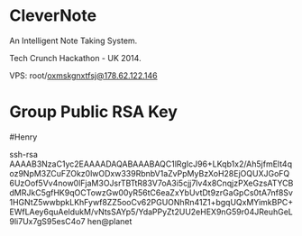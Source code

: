 CleverNote
==========
An Intelligent Note Taking System.

Tech Crunch Hackathon  - UK 2014.

VPS: root/oxmskgnxtfsj@178.62.122.146 

Group Public RSA Key
====================

#Henry

ssh-rsa AAAAB3NzaC1yc2EAAAADAQABAAABAQC1lRgIcJ96+LKqb1x2/Ah5jfmElt4qoz9NpM3ZCuFZOkz0lwODxw339RbnbV1aZvPpMyBzXoH28EjOQUXJGoFQ6UzOof5Vv4now0lFjaM3OJsrTBTtR83V7oA3i5cjj7lv4x8CnqjzPXeGzsATYCBdMRJkC5gfHK9qOCTowzGw00yR56tC6eaZxYbUvtDt9zrGaGpCs0tA7nf8Sv1HGNtZ5wwbpkLKhFywf8ZZ5ooCv62PGUONhRn41Z1+bgqUQxMYimkBPC+EWfLAey6quAeldukM/vNtsSAYp5/YdaPPyZt2UU2eHEX9nG59r04JReuhGeL9li7Ux7gS95esC4o7 hen@planet

